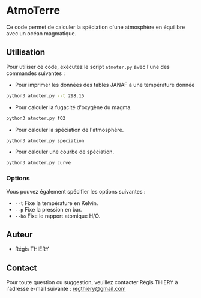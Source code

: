 # AtmoTerre

Ce code permet de calculer la spéciation d'une atmosphère en équilibre avec un océan magmatique.

## Utilisation

Pour utiliser ce code, exécutez le script `atmoter.py` avec l'une des commandes suivantes :

- Pour imprimer les données des tables JANAF à une température donnée

```bash
python3 atmoter.py --t 298.15
```

- Pour calculer la fugacité d'oxygène du magma.

```bash
python3 atmoter.py fO2
```

- Pour calculer la spéciation de l'atmosphère.

```bash
python3 atmoter.py speciation
```

- Pour calculer une courbe de spéciation.

```bash
python3 atmoter.py curve
```

### Options

Vous pouvez également spécifier les options suivantes :

- `--t`
    Fixe la température en Kelvin.
- `--p`
    Fixe la pression en bar.
- `--ho`
    Fixe le rapport atomique H/O.

## Auteur

- Régis THIERY

## Contact

Pour toute question ou suggestion, veuillez contacter Régis THIERY à l'adresse e-mail suivante : <regthiery@gmail.com>
